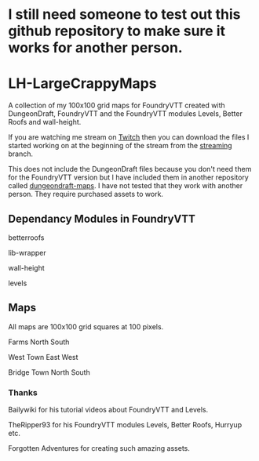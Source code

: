 # I still need someone to test out this github repository to make sure it works for another person.

# LH-LargeCrappyMaps

A collection of my 100x100 grid maps for FoundryVTT created with DungeonDraft, FoundryVTT and the FoundryVTT modules Levels, Better Roofs and wall-height.

If you are watching me stream on [Twitch](https://www.twitch.tv/lordhaywire) then you can download the files I started working on at the beginning of the stream from the [streaming](https://github.com/lordhaywire/lh-largecrappymaps/tree/streaming) branch.

This does not include the DungeonDraft files because you don't need them for the FoundryVTT version but I have included them in another repository called [dungeondraft-maps](https://github.com/lordhaywire/dungeondraft-maps).  I have not tested that they work with another person.  They require purchased assets to work.

## Dependancy Modules in FoundryVTT

betterroofs

lib-wrapper

wall-height

levels

## Maps

All maps are 100x100 grid squares at 100 pixels.

Farms North South

West Town East West

Bridge Town North South

### Thanks

Bailywiki for his tutorial videos about FoundryVTT and Levels.

TheRipper93 for his FoundryVTT modules Levels, Better Roofs, Hurryup etc.

Forgotten Adventures for creating such amazing assets.